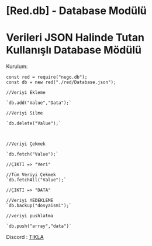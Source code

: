 # **[Red.db]** - Database Modülü

# Verileri JSON Halinde Tutan Kullanışlı Database Mödülü

 Kurulum:
```
const red = require("nego.db");
const db = new red("./red/Database.json");

//Veriyi Ekleme

`db.add("Value","Data");`

//Veriyi Silme

`db.delete("Value");`



//Veriyi Çekmek

`db.fetch("Value");`

//ÇIKTI => "Veri"

//Tüm Veriyi Çekmek
`db.fetchAll("Value");`

//ÇIKTI => "DATA"

//Veriyi YEDEKLEME
`db.backup("dosyaismi");`

//veriyi pushlatma

`db.push("array","data")`

```

Discord : [TIKLA](https://discord.gg/eQpQthhhPd)

